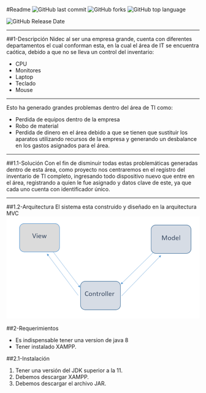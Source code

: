#Readme
![GitHub last commit](https://img.shields.io/github/last-commit/Alane-Tc/Loteria-Mexicana?style=for-the-badge) ![GitHub forks](https://img.shields.io/github/forks/Alane-Tc/Loteria-Mexicana?style=for-the-badge) ![GitHub top language](https://img.shields.io/github/languages/top/Alane-Tc/Loteria-Mexicana?style=for-the-badge) 

![GitHub Release Date](https://img.shields.io/github/release-date/Alane-Tc/Loteria-Mexicana?style=for-the-badge)

------------
##1-Descripción
Nidec al ser una empresa grande, cuenta con diferentes departamentos el cual conforman esta, en la cual el área de IT se encuentra caótica, debido a que no se lleva un control del inventario:
- CPU
- Monitores 
- Laptop 
- Teclado 
- Mouse 

------------


Esto ha generado grandes problemas dentro del área de TI como:
- Perdida de equipos dentro de la empresa  
- Robo de material  
- Perdida de dinero en el área debido a que se tienen que sustituir los aparatos utilizando recursos de la empresa y generando un desbalance en los gastos asignados para el área.  


------------


##1.1-Solución
Con el fin de disminuir todas estas problemáticas generadas dentro de esta área, como proyecto nos centraremos en el registro del inventario de TI completo, ingresando todo dispositivo nuevo que entre en el área, registrando a quien le fue asignado y datos clave de este, ya que cada uno cuenta con identificador único.

------------


##1.2-Arquitectura
El sistema esta construido y diseñado en la arquitectura MVC
![](https://github.com/Alane-Tc/Inventario_nidec/blob/main/ss/Arquitectura.png?raw=true)

##2-Requerimientos
- Es indispensable tener una version de java 8
- Tener instalado XAMPP.

##2.1-Instalación
1. Tener una versión del JDK superior a la 11.
2. Debemos descargar XAMPP. 
3. Debemos descargar el archivo JAR. 

